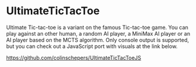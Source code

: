 # UltimateTicTacToe

Ultimate Tic-tac-toe is a variant on the famous Tic-tac-toe game. You can play against an other human, a random AI player, a MiniMax AI player or an AI player based on the MCTS algorithm. Only console output is supported, but you can check out a JavaScript port with visuals at the link below.

https://github.com/colinschepers/UltimateTicTacToeJS

